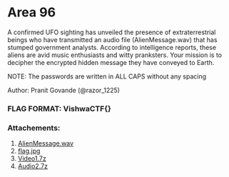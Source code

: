 Area 96
=

A confirmed UFO sighting has unveiled the presence of extraterrestrial beings who have transmitted an audio file (AlienMessage.wav) that has stumped government analysts. According to intelligence reports, these aliens are avid music enthusiasts and witty pranksters. Your mission is to decipher the encrypted hidden message they have conveyed to Earth.

NOTE: The passwords are written in ALL CAPS without any spacing

Author: Pranit Govande (@razor_1225)

### FLAG FORMAT: VishwaCTF{}
### Attachements:
1) [AlienMessage.wav](https://vishwactf.s3.amazonaws.com/files/attachments/AlienMessage_d25a62af-c03e-4956-a5d7-1fa431f2ec61.wav?X-Amz-Algorithm=AWS4-HMAC-SHA256&X-Amz-Credential=AKIA6GUFVMV6HO3NYL6Z%2F20240204%2Fap-south-1%2Fs3%2Faws4_request&X-Amz-Date=20240204T192707Z&X-Amz-Expires=3600&X-Amz-SignedHeaders=host&X-Amz-Signature=52edde92c2dd0b99d55099bd96c0f55848cd998008c39401d22507bf83803c8a)
2) [flag.jpg](https://vishwactf.s3.amazonaws.com/files/attachments/flag_4742952d-2a1e-4147-8b1a-2ccc0f72ac8e.jpg?X-Amz-Algorithm=AWS4-HMAC-SHA256&X-Amz-Credential=AKIA6GUFVMV6HO3NYL6Z%2F20240204%2Fap-south-1%2Fs3%2Faws4_request&X-Amz-Date=20240204T192723Z&X-Amz-Expires=3600&X-Amz-SignedHeaders=host&X-Amz-Signature=152c6f3f0d0b3fb53dbcc1f3b9be57695e5eb36854f4adf2c43577d6baba833f)
3) [Video1.7z](https://vishwactf.s3.amazonaws.com/files/attachments/Video1_5afd8363-ede4-443c-9863-3d79695af4b0.7z?X-Amz-Algorithm=AWS4-HMAC-SHA256&X-Amz-Credential=AKIA6GUFVMV6HO3NYL6Z%2F20240204%2Fap-south-1%2Fs3%2Faws4_request&X-Amz-Date=20240204T192738Z&X-Amz-Expires=3600&X-Amz-SignedHeaders=host&X-Amz-Signature=e29db9c93210661b35b0008ad4787d6f6def1fcaa9c7d2f4814b379c56c26723)
4) [Audio2.7z](https://vishwactf.s3.amazonaws.com/files/attachments/Audio2_7856cb2f-5a73-458a-a6b6-47f0651905fb.7z?X-Amz-Algorithm=AWS4-HMAC-SHA256&X-Amz-Credential=AKIA6GUFVMV6HO3NYL6Z%2F20240204%2Fap-south-1%2Fs3%2Faws4_request&X-Amz-Date=20240204T192753Z&X-Amz-Expires=3600&X-Amz-SignedHeaders=host&X-Amz-Signature=6ca6546a801a0bf98d45910e13f7dae2367f1d9c4fa68112c74d249b02768a48)
